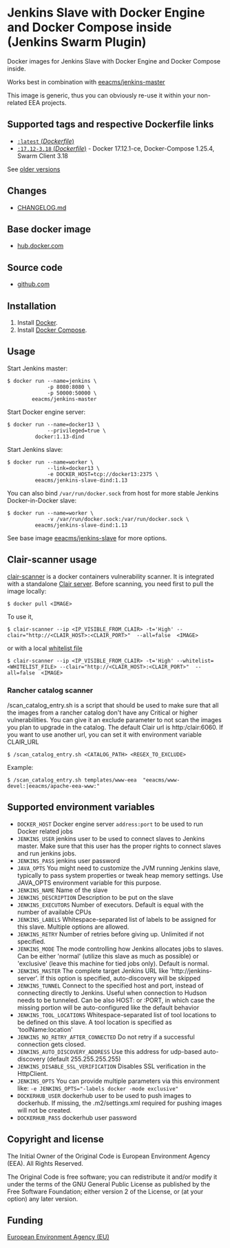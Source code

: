 # Jenkins Slave with Docker Engine and Docker Compose inside (Jenkins Swarm Plugin)

Docker images for Jenkins Slave with Docker Engine and Docker Compose inside.

Works best in combination with [eeacms/jenkins-master](https://hub.docker.com/r/eeacms/jenkins-master/)

This image is generic, thus you can obviously re-use it within your non-related EEA projects.

## Supported tags and respective Dockerfile links

- [`:latest`  (*Dockerfile*)](https://github.com/eea/eea.docker.jenkins.slave-dind/blob/master/Dockerfile)
- [`:17.12-3.18` (*Dockerfile*)](https://github.com/eea/eea.docker.jenkins.slave-dind/blob/17.12-3.18/Dockerfile) - Docker 17.12.1-ce, Docker-Compose 1.25.4, Swarm Client 3.18

See [older versions](https://github.com/eea/eea.docker.jenkins.slave-dind/releases)

## Changes

- [CHANGELOG.md](https://github.com/eea/eea.docker.jenkins.slave-dind/blob/master/CHANGELOG.md)

## Base docker image

- [hub.docker.com](https://hub.docker.com/r/eeacms/jenkins-slave-dind)

## Source code

- [github.com](http://github.com/eea/eea.docker.jenkins.slave-dind)

## Installation

1. Install [Docker](https://www.docker.com/).
2. Install [Docker Compose](https://docs.docker.com/compose/).

## Usage

Start Jenkins master:

    $ docker run --name=jenkins \
                 -p 8080:8080 \
                 -p 50000:50000 \
            eeacms/jenkins-master

Start Docker engine server:

    $ docker run --name=docker13 \
                 --privileged=true \
             docker:1.13-dind

Start Jenkins slave:

    $ docker run --name=worker \
                 --link=docker13 \
                 -e DOCKER_HOST=tcp://docker13:2375 \
             eeacms/jenkins-slave-dind:1.13


You can also bind `/var/run/docker.sock` from host for more stable Jenkins Docker-in-Docker slave:

    $ docker run --name=worker \
                 -v /var/run/docker.sock:/var/run/docker.sock \
             eeacms/jenkins-slave-dind:1.13

See base image [eeacms/jenkins-slave](https://hub.docker.com/r/eeacms/jenkins-slave) for more options.

## Clair-scanner usage

[clair-scanner](https://github.com/arminc/clair-scanner) is a docker containers vulnerability scanner. It is integrated with a standalone [Clair server](https://github.com/coreos/clair). Before scanning, you need first to pull the image locally:

    $ docker pull <IMAGE>

To use it,

    $ clair-scanner --ip <IP_VISIBLE_FROM_CLAIR> -t='High' --clair="http://<CLAIR_HOST>:<CLAIR_PORT>"  --all=false  <IMAGE>

or with a local [whitelist file](https://github.com/arminc/clair-scanner#example-whitelist-yaml-file)


    $ clair-scanner --ip <IP_VISIBLE_FROM_CLAIR> -t='High' --whitelist=<WHITELIST_FILE> --clair="http://<CLAIR_HOST>:<CLAIR_PORT>"  --all=false  <IMAGE>

### Rancher catalog scanner

/scan_catalog_entry.sh is a script that should be used to make sure that all the images from a rancher catalog don't have any Critical or higher vulnerabilities. You can give it an exclude parameter to not scan the images you plan to upgrade in the catalog. The default Clair url is http:/clair:6060. If you want to use another url, you can set it with environment variable CLAIR_URL

    $ /scan_catalog_entry.sh <CATALOG_PATH> <REGEX_TO_EXCLUDE>

Example:

    $ /scan_catalog_entry.sh templates/www-eea  "eeacms/www-devel:|eeacms/apache-eea-www:"


## Supported environment variables

* `DOCKER_HOST` Docker engine server `address:port` to be used to run Docker related jobs
* `JENKINS_USER` jenkins user to be used to connect slaves to Jenkins master. Make sure that this user has the proper rights to connect slaves and run jenkins jobs.
* `JENKINS_PASS` jenkins user password
* `JAVA_OPTS` You might need to customize the JVM running Jenkins slave, typically to pass system properties or tweak heap memory settings. Use JAVA_OPTS environment variable for this purpose.
* `JENKINS_NAME` Name of the slave
* `JENKINS_DESCRIPTION` Description to be put on the slave
* `JENKINS_EXECUTORS` Number of executors. Default is equal with the number of available CPUs
* `JENKINS_LABELS` Whitespace-separated list of labels to be assigned for this slave. Multiple options are allowed.
* `JENKINS_RETRY` Number of retries before giving up. Unlimited if not specified.
* `JENKINS_MODE` The mode controlling how Jenkins allocates jobs to slaves. Can be either 'normal' (utilize this slave as much as possible) or 'exclusive' (leave this machine for tied jobs only). Default is normal.
* `JENKINS_MASTER` The complete target Jenkins URL like 'http://jenkins-server'. If this option is specified, auto-discovery will be skipped
* `JENKINS_TUNNEL` Connect to the specified host and port, instead of connecting directly to Jenkins. Useful when connection to Hudson needs to be tunneled. Can be also HOST: or :PORT, in which case the missing portion will be auto-configured like the default behavior
* `JENKINS_TOOL_LOCATIONS` Whitespace-separated list of tool locations to be defined on this slave. A tool location is specified as 'toolName:location'
* `JENKINS_NO_RETRY_AFTER_CONNECTED` Do not retry if a successful connection gets closed.
* `JENKINS_AUTO_DISCOVERY_ADDRESS` Use this address for udp-based auto-discovery (default 255.255.255.255)
* `JENKINS_DISABLE_SSL_VERIFICATION` Disables SSL verification in the HttpClient.
* `JENKINS_OPTS` You can provide multiple parameters via this environment like: `-e JENKINS_OPTS="-labels docker -mode exclusive"`
* `DOCKERHUB_USER` dockerhub user to be used to push images to dockerhub. If missing, the .m2/settings.xml required for pushing images will not be created.
* `DOCKERHUB_PASS` dockerhub user password

## Copyright and license

The Initial Owner of the Original Code is European Environment Agency (EEA).
All Rights Reserved.

The Original Code is free software;
you can redistribute it and/or modify it under the terms of the GNU
General Public License as published by the Free Software Foundation;
either version 2 of the License, or (at your option) any later
version.

## Funding

[European Environment Agency (EU)](http://eea.europa.eu)
